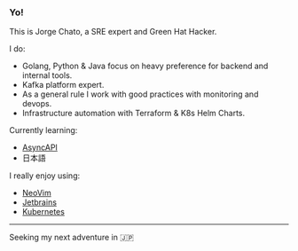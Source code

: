 ### Yo!

This is Jorge Chato, a SRE expert and Green Hat Hacker.

I do:
- Golang, Python & Java focus on heavy preference for backend and internal tools.
- Kafka platform expert.
- As a general rule I work with good practices with monitoring and devops.
- Infrastructure automation with Terraform & K8s Helm Charts.

Currently learning:
- [AsyncAPI](https://github.com/asyncapi/asyncapi)
- 日本語

I really enjoy using:
- [NeoVim](https://neovim.io/)
- [Jetbrains](https://www.jetbrains.com/)
- [Kubernetes](https://kubernetes.io/)

---

Seeking my next adventure in :jp:
